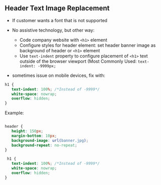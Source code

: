 ## Header Text Image Replacement

- If customer wants a font that is not supported
- No assistive technology, but other way: 

    - Code company website with `<h1>` element
    - Configure styles for header element: set header banner image as background of header or `<h1>` element
    - Use `text-indent` property to configure placement of `<h1>` text outside of the browser viewport (Most Commonly Used: `text-indent: -9999px;`


- sometimes issue on mobile devices, fix with: 

 ```css
 h1 {
    text-indent: 100%; /*Instead of -9999*/
    white-space: nowrap;
    overflow: hidden;
 }
 ```
 Example: 
 
 ```CSS
 
 header {
    height: 150px;
    margin-bottom: 10px;
    background-image: url(banner.jpg);
    background-repeat: no-repeat;
 } 
 
  h1 {
    text-indent: 100%; /*Instead of -9999*/
    white-space: nowrap;
    overflow: hidden;
 }
 
 ```